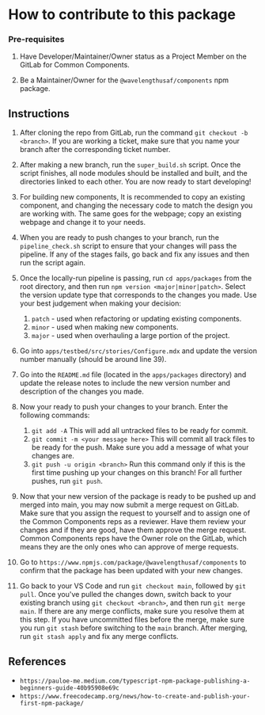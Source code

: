 # How to contribute to this package

### Pre-requisites

1. Have Developer/Maintainer/Owner status as a Project Member on the GitLab for Common Components.

2. Be a Maintainer/Owner for the `@wavelengthusaf/components` npm package.

## Instructions

1. After cloning the repo from GitLab, run the command `git checkout -b <branch>`. If you are working a ticket, make sure that you name your branch after the corresponding ticket number.

1. After making a new branch, run the `super_build.sh` script. Once the script finishes, all node modules should be installed and built, and the directories linked to each other. You are now ready to start developing!

1. For building new components, It is recommended to copy an existing component, and changing the necessary code to match the design you are working with. The same goes for the webpage; copy an existing webpage and change it to your needs.

1. When you are ready to push changes to your branch, run the `pipeline_check.sh` script to ensure that your changes will pass the pipeline. If any of the stages fails, go back and fix any issues and then run the script again.

1. Once the locally-run pipeline is passing, run `cd apps/packages` from the root directory, and then run `npm version <major|minor|patch>`. Select the version update type that corresponds to the changes you made. Use your best judgement when making your decision:

   1. `patch` - used when refactoring or updating existing components.
   2. `minor` - used when making new components.
   3. `major` - used when overhauling a large portion of the project.

1. Go into `apps/testbed/src/stories/Configure.mdx` and update the version number manually (should be around line 39).

1. Go into the `README.md` file (located in the `apps/packages` directory) and update the release notes to include the new version number and description of the changes you made.

1. Now your ready to push your changes to your branch. Enter the following commands:

   1. `git add -A` This will add all untracked files to be ready for commit.
   2. `git commit -m <your message here>` This will commit all track files to be ready for the push. Make sure you add a message of what your changes are.
   3. `git push -u origin <branch>` Run this command only if this is the first time pushing up your changes on this branch! For all further pushes, run `git push`.

1. Now that your new version of the package is ready to be pushed up and merged into main, you may now submit a merge request on GitLab. Make sure that you assign the request to yourself and to assign one of the Common Components reps as a reviewer. Have them review your changes and if they are good, have them approve the merge request. Common Components reps have the Owner role on the GitLab, which means they are the only ones who can approve of merge requests.

1. Go to `https://www.npmjs.com/package/@wavelengthusaf/components` to confirm that the package has been updated with your new changes.

1. Go back to your VS Code and run `git checkout main`, followed by `git pull`. Once you've pulled the changes down, switch back to your existing branch using `git checkout <branch>`, and then run `git merge main`. If there are any merge conflicts, make sure you resolve them at this step. If you have uncommitted files before the merge, make sure you run `git stash` before switching to the `main` branch. After merging, run `git stash apply` and fix any merge conflicts.

## References

- `https://pauloe-me.medium.com/typescript-npm-package-publishing-a-beginners-guide-40b95908e69c`
- `https://www.freecodecamp.org/news/how-to-create-and-publish-your-first-npm-package/`
